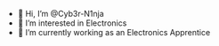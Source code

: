 - 👋 Hi, I’m @Cyb3r-N1nja
- 👀 I’m interested in Electronics
- 🌱 I’m currently working as an Electronics Apprentice


<!---
Cyb3r-N1nja/Cyb3r-N1nja is a ✨ special ✨ repository because its `README.md` (this file) appears on your GitHub profile.
You can click the Preview link to take a look at your changes.
--->
